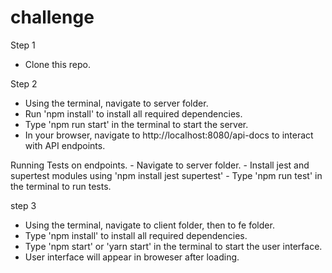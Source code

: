 # challenge

Step 1
  - Clone this repo.
  
Step 2
  - Using the terminal, navigate to server folder.
  - Run 'npm install' to install all required dependencies. 
  - Type 'npm run start' in the terminal to start the server.
  - In your browser, navigate to http://localhost:8080/api-docs to interact with API endpoints.

  Running Tests on endpoints.
    - Navigate to server folder.
    - Install jest and supertest modules using 'npm install jest supertest'
    - Type 'npm run test' in the terminal to run tests.

step 3
  - Using the terminal, navigate to client folder, then to fe folder.
  - Type 'npm install' to install all required dependencies.
  - Type 'npm start' or 'yarn start' in the terminal to start the user interface.
  - User interface will appear in broweser after loading.
